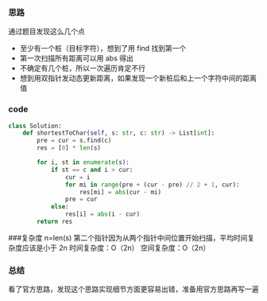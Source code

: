 ### 思路

通过题目发现这么几个点

- 至少有一个桩（目标字符），想到了用 find 找到第一个
- 第一次扫描所有距离可以用 abs 得出
- 不确定有几个桩，所以一次遍历肯定不行
- 想到用双指针发动态更新距离，如果发现一个新桩后和上一个字符中间的距离值

### code

```py
class Solution:
    def shortestToChar(self, s: str, c: str) -> List[int]:
        pre = cur = s.find(c)
        res = [0] * len(s)

        for i, st in enumerate(s):
            if st == c and i > cur:
                cur = i
                for mi in range(pre + (cur - pre) // 2 + 1, cur):
                    res[mi] = abs(cur - mi)
                pre = cur
            else:
                res[i] = abs(i - cur)
        return res

```

###复杂度
n=len(s)
第二个指针因为从两个指针中间位置开始扫描，平均时间复杂度应该是小于 2n
时间复杂度：O（2n）
空间复杂度：O（2n）

### 总结

看了官方思路，发现这个思路实现细节方面更容易出错，准备用官方思路再写一遍
